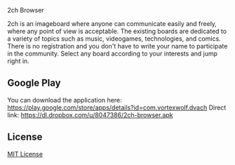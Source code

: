 2ch Browser

2ch is an imageboard where anyone can communicate easily and freely, where any point of view is acceptable. 
The existing boards are dedicated to a variety of topics such as music, videogames, technologies, and comics. 
There is no registration and you don't have to write your name to participate in the community. 
Select any board according to your interests and jump right in.

Google Play
-----------------------

You can download the application here: 
https://play.google.com/store/apps/details?id=com.vortexwolf.dvach
Direct link: 
https://dl.dropbox.com/u/8047386/2ch-browser.apk

License
------------

[MIT License][license]

[license]: https://github.com/vortexwolf/2ch-Browser/blob/master/MIT-LICENSE.txt


